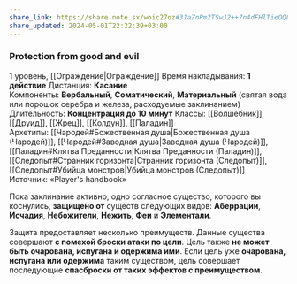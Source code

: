 ```yaml
---
share_link: https://share.note.sx/woic27oz#31aZnPm2TSwJ2++7n4dFHlTieOQLOujvy0YKU0BOkEo
share_updated: 2024-05-01T22:22:39+03:00
---
```

### Protection from good and evil
1 уровень, [[Ограждение|Ограждение]]
Время накладывания: **1 действие**
Дистанция: **Касание**
Компоненты: **Вербальный**, **Соматический**, **Материальный** (святая вода или порошок серебра и железа, расходуемые заклинанием)
Длительность: **Концентрация до 10 минут**
Классы: [[Волшебник]], [[Друид]], [[Жрец]], [[Колдун]], [[Паладин]]
Архетипы: [[Чародей#Божественная душа|Божественная душа (Чародей)]], [[Чародей#Заводная душа|Заводная душа (Чародей)]], [[Паладин#Клятва Преданности|Клятва Преданности (Паладин)]], [[Следопыт#Странник горизонта|Странник горизонта (Следопыт)]], [[Следопыт#Убийца монстров|Убийца монстров (Следопыт)]]
Источник: «Player's handbook»

Пока заклинание активно, одно согласное существо, которого вы коснулись, **защищено от** существ следующих видов: **Аберрации**, **Исчадия**, **Небожители**, **Нежить**, **Феи** и **Элементали**.

Защита предоставляет несколько преимуществ. Данные существа совершают **с помехой броски атаки по цели**. Цель также **не может быть очарована, испугана и одержима ими**. Если цель уже **очарована, испугана или одержима** таким существом, цель совершает последующие **спасброски от таких эффектов с преимуществом**.